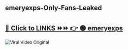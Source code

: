 
 ## emeryexps-Only-Fans-Leaked

# <h2><a href="https://clipsfans.com/emeryexps&ref=git">🔗 Click to LINKS ⏩⏩ 👉 🟢 emeryexps </a></h2>

<a href="https://clipsfans.com/emeryexps&ref=git" rel="nofollow" data-target="animated-image.originalLink"><img src="https://i.ibb.co.com/xMMVF88/686577567.gif" alt="Viral Video Original" style="max-width: 100%; display: inline-block;" data-target="animated-image.originalImage"></a>
